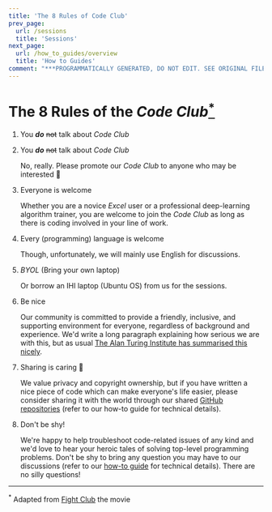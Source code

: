```yaml
---
title: 'The 8 Rules of Code Club'
prev_page:
  url: /sessions
  title: 'Sessions'
next_page:
  url: /how_to_guides/overview
  title: 'How to Guides'
comment: "***PROGRAMMATICALLY GENERATED, DO NOT EDIT. SEE ORIGINAL FILES IN /content***"
---
```

# The 8 Rules of the _Code Club_[<sup>*</sup>](#fn1)

1. You **_do_** ~~not~~ talk about _Code Club_
1. You **_do_** ~~not~~ talk about _Code Club_

    No, really. Please promote our _Code Club_ to anyone who may be interested 🥺

1. Everyone is welcome

    Whether you are a novice _Excel_ user or a professional deep-learning algorithm trainer, you are welcome to join the _Code Club_ as long as there is coding involved in your line of work.

1. Every (programming) language is welcome

    Though, unfortunately, we will mainly use English for discussions.

1. _BYOL_ (Bring your own laptop)

    Or borrow an IHI laptop (Ubuntu OS) from us for the sessions.

1. Be nice

    Our community is committed to provide a friendly, inclusive, and supporting environment for everyone, regardless of background and experience. We'd write a long paragraph explaining how serious we are with this, but as usual [The Alan Turing Institute has summarised this nicely](https://github.com/alan-turing-institute/the-turing-way/blob/master/CODE_OF_CONDUCT.md).

1. Sharing is caring 💞

    We value privacy and copyright ownership, but if you have written a nice piece of code which can make everyone's life easier, please consider sharing it with the world through our shared [GitHub repositories](https://github.com/ucl-ihi) (refer to our how-to guide for technical details).

1. Don't be shy!

    We're happy to help troubleshoot code-related issues of any kind and we'd love to hear your heroic tales of solving top-level programming problems. Don't be shy to bring any question you may have to our discussions (refer to our [how-to guide](how_to_guides/upload_problem) for technical details). There are no silly questions!

---
<span id="fn1"><sup>*</sup> Adapted from [Fight Club](https://en.wikipedia.org/wiki/Fight_Club) the movie</span>
